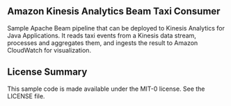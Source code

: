 ## Amazon Kinesis Analytics Beam Taxi Consumer

Sample Apache Beam pipeline that can be deployed to Kinesis Analytics for Java Applications. It reads taxi events from a Kinesis data stream, processes and aggregates them, and ingests the result to Amazon CloudWatch for visualization.

## License Summary

This sample code is made available under the MIT-0 license. See the LICENSE file.
